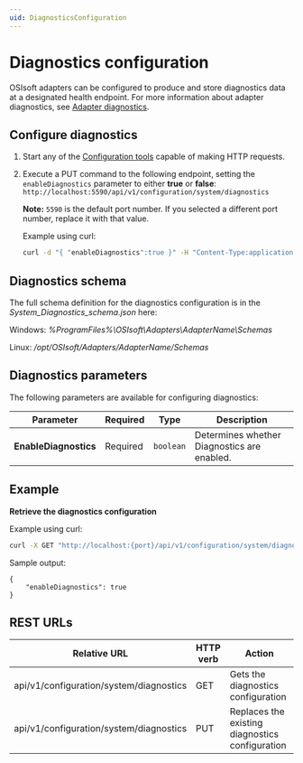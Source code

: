 ```yaml
---
uid: DiagnosticsConfiguration
---
```


# Diagnostics configuration

OSIsoft adapters can be configured to produce and store diagnostics data at a designated health endpoint.
For more information about adapter diagnostics, see [Adapter diagnostics](xref:AdapterDiagnostics).

## Configure diagnostics

1. Start any of the [Configuration tools](xref:ConfigurationTools) capable of making HTTP requests.
2. Execute a PUT command to the following endpoint, setting the `enableDiagnostics` parameter to either **true** or **false**: `http://localhost:5590/api/v1/configuration/system/diagnostics`

   **Note:** `5590` is the default port number. If you selected a different port number, replace it with that value.

   Example using curl:

   ```bash
   curl -d "{ "enableDiagnostics":true }" -H "Content-Type:application/json" -X PUT "http://localhost:5590/api/v1/configuration/system/diagnostics"
   ```

## Diagnostics schema

The full schema definition for the diagnostics configuration is in the *System_Diagnostics_schema.json* here:

Windows: *%ProgramFiles%\OSIsoft\Adapters\AdapterName\Schemas*

Linux: */opt/OSIsoft/Adapters/AdapterName/Schemas*

## Diagnostics parameters

The following parameters are available for configuring diagnostics:

| Parameter             | Required | Type    | Description |
| ---------             | -------- | ------- | ----------- |
| **EnableDiagnostics** | Required | `boolean` | Determines whether Diagnostics are enabled. |

## Example

**Retrieve the diagnostics configuration**

Example using curl:

```bash
curl -X GET "http://localhost:{port}/api/v1/configuration/system/diagnostics"
```

Sample output:

```
{
    "enableDiagnostics": true
}
```

## REST URLs

| Relative URL                            | HTTP verb | Action                                          |
| --------------------------------------- | --------- | ----------------------------------------------- |
| api/v1/configuration/system/diagnostics | GET       | Gets the diagnostics configuration              |
| api/v1/configuration/system/diagnostics | PUT       | Replaces the existing diagnostics configuration |
